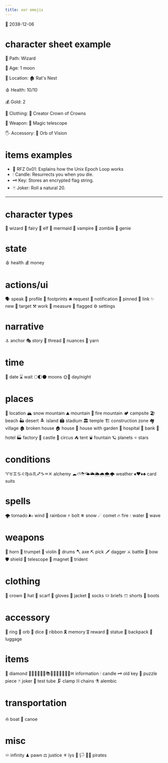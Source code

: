 ```yaml
---
title: xor emojis
---
```

📅 2038-12-06

# character sheet example
🧙 Path: Wizard

🌙 Age:  1 moon

  
📍 Location: 🏚 Rat's Nest

  
🩸 Health: 10/10 

💰 Gold:   2 
  
👤 Clothing:  👑 Creator Crown of Crowns 

💪 Weapon:    🔭 Magic telescope 

🖐 Accessory: 🔮 Orb of Vision 



# items examples

- 📜 RFZ 0x01: Explains how the Unix Epoch Loop works 
- 🕯 Candle: Resurrects you when you die. 
- 🗝 Key: Stores an encrypted flag string.
- 🃏 Joker: Roll a natural 20.


---


# character types
🧙 wizard
🧚 fairy
🧝 elf 
🧜 mermaid
🧛 vampire
🧟 zombie
🧞 genie

# state
🩸 health
💰 money

# actions/ui
🗣 speak
👤 profile
👣 footprints
🛎 request
🔔 notification
📌 pinned
🔗 link
✨ new
🎯 target
⚒ work
📐 measure
🚩 flagged
⚙ settings

# narrative
⚓ anchor
🎭 story
🧵 thread
🎨 nuances
🧶 yarn

# time
📅 date
⌛ wait
🌕🌓🌑 moons
🌞🌝 day/night

# places
📍 location
🏔 snow mountain
⛰ mountain
🌋 fire mountain
🏕 campsite
🏖 beach
🏜 desert
🏝 island
🏟 stadium
🏛 temple
🏗 construction zone
🏘 village
🏚 broken house
🏠 house
🏡 house with garden
🏥 hospital
🏦 bank 
🏨 hotel
🏭 factory
🏰 castle
🎪 circus
⛺ tent
⛲ fountain
🪐 planets
⭐ stars

# conditions
♈♉♊♋♌♍♎♏♐♑♒♓ alchemy
☁⛅⛈🌤🌥🌦🌧🌨🌩 weather
♠♥♦♣ card suits

# spells
🌪 tornado
🌬 wind
🌈 rainbow
⚡ bolt
❄ snow 
☄ comet 
🔥 fire
💧 water
🌊 wave 

# weapons
📯 horn
🎺 trumpet
🎻 violin
🥁 drums
🪓 axe
⛏ pick
🗡 dagger
⚔ battle 
🏹 bow 
🛡 shield
🔭 telescope
🧲 magnet
🔱 trident

# clothing
👑 crown
🎩 hat
🧣 scarf 
🧤 gloves
🧥 jacket
🧦 socks
🩲 briefs
🩳 shorts
🥾 boots

# accessory
💍 ring
🔮 orb
🎲 dice
🎀 ribbon
🎗 memory
🎖 reward
🗿 statue
🎒 backpack
🧳 luggage

# items
💎 diamond
📔📕📖📗📘📙📚📓📒📃📜📄📑🔖✉ information
🕯 candle
🗝 old key
🧩 puzzle piece
🃏 joker
🧪 test tube
🗜 clamp
⛓ chains
⚗ alembic

# transportation
⛵ boat
🛶 canoe

# misc
♾ infinity
♟ pawn
⚖ justice
⚜ lys
🏴
🏳
🏴‍☠️ pirates
